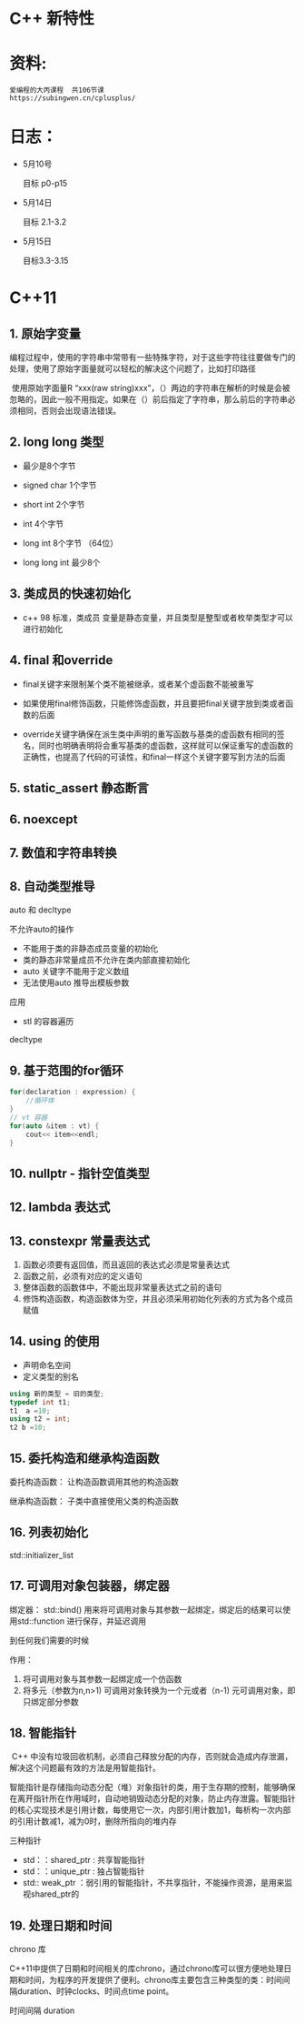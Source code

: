 # C++ 新特性



# 资料:

```
爱编程的大丙课程  共106节课 
https://subingwen.cn/cplusplus/  
```



# 日志：

- 5月10号 

  目标 p0-p15 
  
- 5月14日  

  目标 2.1-3.2
  
- 5月15日

  目标3.3-3.15





# C++11



## 1. 原始字变量

​	编程过程中，使用的字符串中常带有一些特殊字符，对于这些字符往往要做专门的处理，使用了原始字面量就可以轻松的解决这个问题了，比如打印路径

​	使用原始字面量R “xxx(raw string)xxx”，（）两边的字符串在解析的时候是会被忽略的，因此一般不用指定。如果在（）前后指定了字符串，那么前后的字符串必须相同，否则会出现语法错误。





## 2. long long 类型

- 最少是8个字节    

- signed char  1个字节
- short int 2个字节
- int  4个字节 
-  long int  8个字节 （64位）  
- long long int  最少8个



## 3. 类成员的快速初始化

- c++ 98 标准，类成员  变量是静态变量，并且类型是整型或者枚举类型才可以进行初始化





## 4. final 和override 

- final关键字来限制某个类不能被继承，或者某个虚函数不能被重写
- 如果使用final修饰函数，只能修饰虚函数，并且要把final关键字放到类或者函数的后面



- override关键字确保在派生类中声明的重写函数与基类的虚函数有相同的签名，同时也明确表明将会重写基类的虚函数，这样就可以保证重写的虚函数的正确性，也提高了代码的可读性，和final一样这个关键字要写到方法的后面






## 5. static_assert 静态断言







## 6. noexcept 







## 7. 数值和字符串转换



 

## 8. 自动类型推导

auto 和 decltype  



不允许auto的操作

- 不能用于类的非静态成员变量的初始化
- 类的静态非常量成员不允许在类内部直接初始化
- auto 关键字不能用于定义数组
- 无法使用auto 推导出模板参数

应用

- stl 的容器遍历 





decltype



## 9. 基于范围的for循环

```c++
for(declaration : expression) {
    //循环体
}
// vt 容器
for(auto &item : vt) {
    cout<< item<<endl; 
}
```





## 10. nullptr - 指针空值类型  











## 12. lambda 表达式











## 13. constexpr 常量表达式



1. 函数必须要有返回值，而且返回的表达式必须是常量表达式
2. 函数之前，必须有对应的定义语句
3. 整体函数的函数体中，不能出现非常量表达式之前的语句
4. 修饰构造函数，构造函数体为空，并且必须采用初始化列表的方式为各个成员赋值



 

## 14. using 的使用

- 声明命名空间
- 定义类型的别名

```c++
using 新的类型 = 旧的类型;
typedef int t1; 
t1  a =10;
using t2 = int;
t2 b =10;
```





## 15. 委托构造和继承构造函数

委托构造函数： 让构造函数调用其他的构造函数

继承构造函数： 子类中直接使用父类的构造函数





## 16. 列表初始化



std::initializer_list  



## 17. 可调用对象包装器，绑定器 



绑定器：  std::bind() 用来将可调用对象与其参数一起绑定，绑定后的结果可以使用std::function 进行保存，并延迟调用

到任何我们需要的时候

作用： 

1. 将可调用对象与其参数一起绑定成一个仿函数
2. 将多元（参数为n,n>1) 可调用对象转换为一个元或者（n-1) 元可调用对象，即只绑定部分参数





## 18. 智能指针

​	C++ 中没有垃圾回收机制，必须自己释放分配的内存，否则就会造成内存泄漏，解决这个问题最有效的方法是用智能指针。

智能指针是存储指向动态分配（堆）对象指针的类，用于生存期的控制，能够确保在离开指针所在作用域时，自动地销毁动态分配的对象，防止内存泄露。智能指针的核心实现技术是引用计数，每使用它一次，内部引用计数加1，每析构一次内部的引用计数减1，减为0时，删除所指向的堆内存

三种指针

- std：：shared_ptr : 共享智能指针
- std：：unique_ptr : 独占智能指针
- std:: weak_ptr ：弱引用的智能指针，不共享指针，不能操作资源，是用来监视shared_ptr的





## 19.  处理日期和时间

chrono 库

​	C++11中提供了日期和时间相关的库chrono，通过chrono库可以很方便地处理日期和时间，为程序的开发提供了便利。chrono库主要包含三种类型的类：时间间隔duration、时钟clocks、时间点time point。

时间间隔 duration 

































